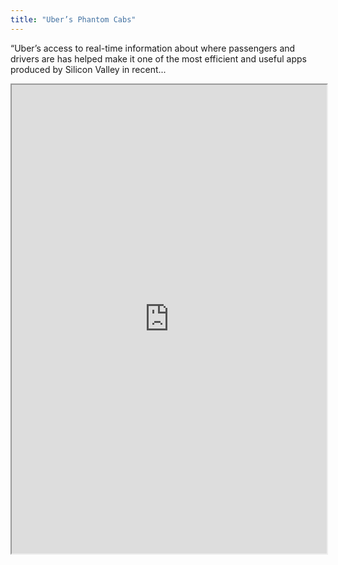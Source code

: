 ```yaml
---
title: "Uber’s Phantom Cabs"
---
```


“Uber’s access to real-time information about where passengers and drivers are has helped make it one of the most efficient and useful apps produced by Silicon Valley in recent...

<iframe height="750" width="100%" src="https://ewelton.github.io/ktest/wiki.html#Uber%E2%80%99s%20Phantom%20Cabs"></iframe>
